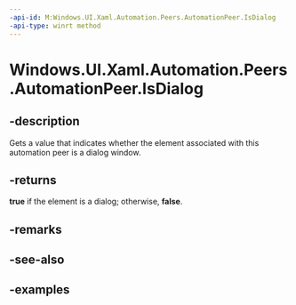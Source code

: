 ```yaml
---
-api-id: M:Windows.UI.Xaml.Automation.Peers.AutomationPeer.IsDialog
-api-type: winrt method
---
```


<!-- Method syntax.
public bool AutomationPeer.IsDialog()
-->

# Windows.UI.Xaml.Automation.Peers.AutomationPeer.IsDialog

## -description

Gets a value that indicates whether the element associated with this automation peer is a dialog window.

## -returns

**true** if the element is a dialog; otherwise, **false**.

## -remarks

## -see-also

## -examples

